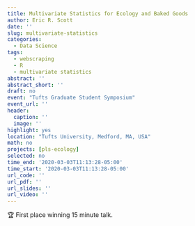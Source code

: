```yaml
---
title: Multivariate Statistics for Ecology and Baked Goods
author: Eric R. Scott
date: ''
slug: multivariate-statistics
categories:
  - Data Science
tags:
  - webscraping
  - R
  - multivariate statistics
abstract: ''
abstract_short: ''
draft: no
event: "Tufts Graduate Student Symposium"
event_url: ''
header:
  caption: ''
  image: ''
highlight: yes
location: "Tufts University, Medford, MA, USA"
math: no
projects: [pls-ecology]
selected: no
time_end: '2020-03-03T11:13:28-05:00'
time_start: '2020-03-03T11:13:28-05:00'
url_code: ''
url_pdf: ''
url_slides: ''
url_video: ''
---
```

:trophy: First place winning 15 minute talk.
